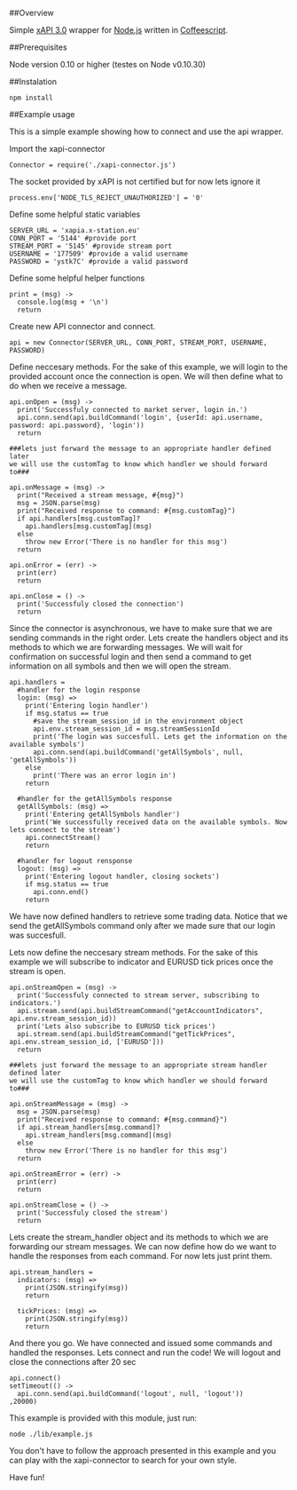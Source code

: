 ##Overview

Simple [xAPI 3.0](http://developers.xstore.pro/) wrapper for [Node.js](http://nodejs.org/) written in [Coffeescript](http://coffeescript.org/).

##Prerequisites

Node version 0.10 or higher (testes on Node v0.10.30)

##Instalation

`npm install`

##Example usage

This is a simple example showing how to connect and use the api wrapper.

Import the xapi-connector

    Connector = require('./xapi-connector.js')

The socket provided by xAPI is not certified but for now lets ignore it

    process.env['NODE_TLS_REJECT_UNAUTHORIZED'] = '0'

Define some helpful static variables

    SERVER_URL = 'xapia.x-station.eu'
    CONN_PORT = '5144' #provide port
    STREAM_PORT = '5145' #provide stream port
    USERNAME = '177509' #provide a valid username
    PASSWORD = 'ystk7C' #provide a valid password

Define some helpful helper functions

    print = (msg) ->
      console.log(msg + '\n')
      return

Create new API connector and connect.

    api = new Connector(SERVER_URL, CONN_PORT, STREAM_PORT, USERNAME, PASSWORD)

Define neccesary methods.
For the sake of this example, we will login to the provided account once the connection is open.
We will then define what to do when we receive a message.

    api.onOpen = (msg) ->
      print('Successfuly connected to market server, login in.')
      api.conn.send(api.buildCommand('login', {userId: api.username, password: api.password}, 'login'))
      return

    ###lets just forward the message to an appropriate handler defined later
    we will use the customTag to know which handler we should forward to###

    api.onMessage = (msg) ->
      print("Received a stream message, #{msg}")
      msg = JSON.parse(msg)
      print("Received response to command: #{msg.customTag}")
      if api.handlers[msg.customTag]?
        api.handlers[msg.customTag](msg)
      else
        throw new Error('There is no handler for this msg')
      return

    api.onError = (err) ->
      print(err)
      return

    api.onClose = () ->
      print('Successfuly closed the connection')
      return

Since the connector is asynchronous, we have to make sure that we are sending commands in the right order.
Lets create the handlers object and its methods to which we are forwarding messages.
We will wait for confirmation on successful login and then send a command to get information on all symbols and then we will open the stream.

    api.handlers =
      #handler for the login response
      login: (msg) =>
        print('Entering login handler')
        if msg.status == true
          #save the stream_session_id in the environment object
          api.env.stream_session_id = msg.streamSessionId
          print('The login was succesfull. Lets get the information on the available symbols')
          api.conn.send(api.buildCommand('getAllSymbols', null, 'getAllSymbols'))
        else
          print('There was an error login in')
        return

      #handler for the getAllSymbols response
      getAllSymbols: (msg) =>
        print('Entering getAllSymbols handler')
        print('We successfully received data on the available symbols. Now lets connect to the stream')
        api.connectStream()
        return

      #handler for logout rensponse
      logout: (msg) =>
        print('Entering logout handler, closing sockets')
        if msg.status == true
          api.conn.end()
        return

We have now defined handlers to retrieve some trading data.
Notice that we send the getAllSymbols command only after we made sure that our login was succesfull.

Lets now define the neccesary stream methods. For the sake of this example we will subscribe to indicator and EURUSD tick prices once the stream is open.

    api.onStreamOpen = (msg) ->
      print('Successfuly connected to stream server, subscribing to indicators.')
      api.stream.send(api.buildStreamCommand("getAccountIndicators", api.env.stream_session_id))
      print('Lets also subscribe to EURUSD tick prices')
      api.stream.send(api.buildStreamCommand("getTickPrices", api.env.stream_session_id, ['EURUSD']))
      return

    ###lets just forward the message to an appropriate stream handler defined later
    we will use the customTag to know which handler we should forward to###

    api.onStreamMessage = (msg) ->
      msg = JSON.parse(msg)
      print("Received response to command: #{msg.command}")
      if api.stream_handlers[msg.command]?
        api.stream_handlers[msg.command](msg)
      else
        throw new Error('There is no handler for this msg')
      return

    api.onStreamError = (err) ->
      print(err)
      return

    api.onStreamClose = () ->
      print('Successfuly closed the stream')
      return

Lets create the stream_handler object and its methods to which we are forwarding our stream messages.
We can now define how do we want to handle the responses from each command. For now lets just print them.

    api.stream_handlers =
      indicators: (msg) =>
        print(JSON.stringify(msg))
        return

      tickPrices: (msg) =>
        print(JSON.stringify(msg))
        return

And there you go. We have connected and issued some commands and handled the responses. Lets connect and run the code!
We will logout and close the connections after 20 sec

    api.connect()
    setTimeout(() ->
      api.conn.send(api.buildCommand('logout', null, 'logout'))
    ,20000)

This example is provided with this module, just run:

`node ./lib/example.js`

You don't have to follow the approach presented in this example and you can play with the xapi-connector to search for your own style.

Have fun!
